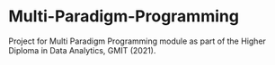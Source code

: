 # Multi-Paradigm-Programming
Project for Multi Paradigm Programming module as part of the Higher Diploma in Data Analytics, GMIT (2021).
